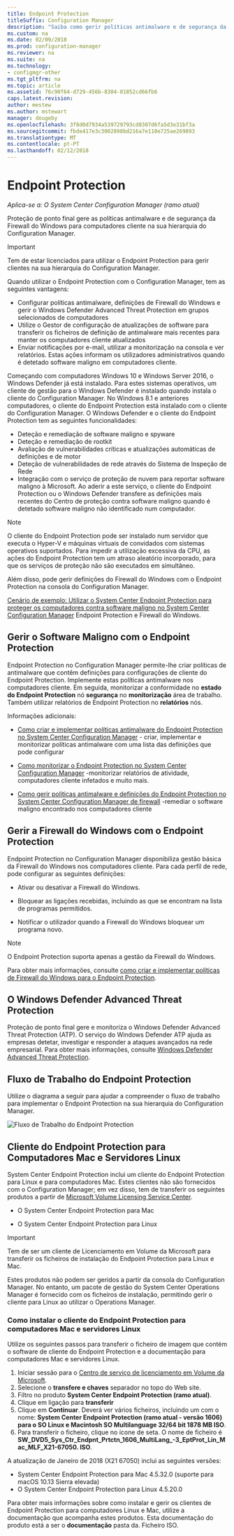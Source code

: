 ```yaml
---
title: Endpoint Protection
titleSuffix: Configuration Manager
description: "Saiba como gerir políticas antimalware e de segurança da Firewall do Windows para computadores cliente na sua hierarquia do Configuration Manager."
ms.custom: na
ms.date: 02/09/2018
ms.prod: configuration-manager
ms.reviewer: na
ms.suite: na
ms.technology:
- configmgr-other
ms.tgt_pltfrm: na
ms.topic: article
ms.assetid: 76c90f64-d729-456b-8304-01852cd66fb6
caps.latest.revision: 
author: mestew
ms.author: mstewart
manager: dougeby
ms.openlocfilehash: 3f8d0d7934a539729793cd0307d6fa5d3e31bf3a
ms.sourcegitcommit: fbde417e3c3002898bd216a7e110e725ae269893
ms.translationtype: MT
ms.contentlocale: pt-PT
ms.lasthandoff: 02/12/2018
---
```

# <a name="endpoint-protection"></a>Endpoint Protection

*Aplica-se a: O System Center Configuration Manager (ramo atual)*

Proteção de ponto final gere as políticas antimalware e de segurança da Firewall do Windows para computadores cliente na sua hierarquia do Configuration Manager.  

> [!IMPORTANT]  
>  Tem de estar licenciados para utilizar o Endpoint Protection para gerir clientes na sua hierarquia do Configuration Manager.  

 Quando utilizar o Endpoint Protection com o Configuration Manager, tem as seguintes vantagens:  

-   Configurar políticas antimalware, definições de Firewall do Windows e gerir o Windows Defender Advanced Threat Protection em grupos selecionados de computadores  
-   Utilize o Gestor de configuração de atualizações de software para transferir os ficheiros de definição de antimalware mais recentes para manter os computadores cliente atualizados  
-   Enviar notificações por e-mail, utilizar a monitorização na consola e ver relatórios. Estas ações informam os utilizadores administrativos quando é detetado software maligno em computadores cliente.  

Começando com computadores Windows 10 e Windows Server 2016, o Windows Defender já está instalado. Para estes sistemas operativos, um cliente de gestão para o Windows Defender é instalado quando instala o cliente do Configuration Manager. No Windows 8.1 e anteriores computadores, o cliente do Endpoint Protection está instalado com o cliente do Configuration Manager. O Windows Defender e o cliente do Endpoint Protection tem as seguintes funcionalidades:  

-   Deteção e remediação de software maligno e spyware  
-   Deteção e remediação de rootkit  
-   Avaliação de vulnerabilidades críticas e atualizações automáticas de definições e de motor  
-   Deteção de vulnerabilidades de rede através do Sistema de Inspeção de Rede  
-   Integração com o serviço de proteção de nuvem para reportar software maligno à Microsoft. Ao aderir a este serviço, o cliente do Endpoint Protection ou o Windows Defender transfere as definições mais recentes do Centro de proteção contra software maligno quando é detetado software maligno não identificado num computador.  

> [!NOTE]  
>  O cliente do Endpoint Protection pode ser instalado num servidor que executa o Hyper-V e máquinas virtuais de convidados com sistemas operativos suportados. Para impedir a utilização excessiva da CPU, as ações do Endpoint Protection tem um atraso aleatório incorporado, para que os serviços de proteção não são executados em simultâneo.  

 Além disso, pode gerir definições do Firewall do Windows com o Endpoint Protection na consola do Configuration Manager.  

 [Cenário de exemplo: Utilizar o System Center Endpoint Protection para proteger os computadores contra software maligno no System Center Configuration Manager](scenarios-endpoint-protection.md) Endpoint Protection e Firewall do Windows.  


## <a name="managing-malware-with-endpoint-protection"></a>Gerir o Software Maligno com o Endpoint Protection  
 Endpoint Protection no Configuration Manager permite-lhe criar políticas de antimalware que contêm definições para configurações de cliente do Endpoint Protection. Implemente estas políticas antimalware nos computadores cliente. Em seguida, monitorizar a conformidade no **estado do Endpoint Protection** nó **segurança** no **monitorização** área de trabalho. Também utilizar relatórios de Endpoint Protection no **relatórios** nós.  

 Informações adicionais:  

-   [Como criar e implementar políticas antimalware do Endpoint Protection no System Center Configuration Manager](endpoint-antimalware-policies.md) - criar, implementar e monitorizar políticas antimalware com uma lista das definições que pode configurar  

-   [Como monitorizar o Endpoint Protection no System Center Configuration Manager](monitor-endpoint-protection.md) -monitorizar relatórios de atividade, computadores cliente infetados e muito mais.  

-   [Como gerir políticas antimalware e definições do Endpoint Protection no System Center Configuration Manager de firewall](endpoint-antimalware-firewall.md) -remediar o software maligno encontrado nos computadores cliente  


## <a name="managing-windows-firewall-with-endpoint-protection"></a>Gerir a Firewall do Windows com o Endpoint Protection  
 Endpoint Protection no Configuration Manager disponibiliza gestão básica da Firewall do Windows nos computadores cliente. Para cada perfil de rede, pode configurar as seguintes definições:  

-   Ativar ou desativar a Firewall do Windows.  

-   Bloquear as ligações recebidas, incluindo as que se encontram na lista de programas permitidos.  

-   Notificar o utilizador quando a Firewall do Windows bloquear um programa novo.  

> [!NOTE]  
>  O Endpoint Protection suporta apenas a gestão da Firewall do Windows.  


 Para obter mais informações, consulte [como criar e implementar políticas de Firewall do Windows para o Endpoint Protection](create-windows-firewall-policies.md).  


## <a name="windows-defender-advanced-threat-protection"></a>O Windows Defender Advanced Threat Protection

Proteção de ponto final gere e monitoriza o Windows Defender Advanced Threat Protection (ATP). O serviço do Windows Defender ATP ajuda as empresas detetar, investigar e responder a ataques avançados na rede empresarial. Para obter mais informações, consulte [Windows Defender Advanced Threat Protection](windows-defender-advanced-threat-protection.md).

## <a name="endpoint-protection-workflow"></a>Fluxo de Trabalho do Endpoint Protection  
 Utilize o diagrama a seguir para ajudar a compreender o fluxo de trabalho para implementar o Endpoint Protection na sua hierarquia do Configuration Manager.  

 ![Fluxo de Trabalho do Endpoint Protection](../media/Endpoint-Protection-Workflow.gif)  

## <a name="endpoint-protection-client-for-mac-computers-and-linux-servers"></a>Cliente do Endpoint Protection para Computadores Mac e Servidores Linux  
 System Center Endpoint Protection inclui um cliente do Endpoint Protection para Linux e para computadores Mac. Estes clientes não são fornecidos com o Configuration Manager; em vez disso, tem de transferir os seguintes produtos a partir de [Microsoft Volume Licensing Service Center](https://www.microsoft.com/licensing/servicecenter/default.aspx).  

-   O System Center Endpoint Protection para Mac  

-   O System Center Endpoint Protection para Linux  


> [!IMPORTANT]  
>  Tem de ser um cliente de Licenciamento em Volume da Microsoft para transferir os ficheiros de instalação do Endpoint Protection para Linux e Mac.  

 Estes produtos não podem ser geridos a partir da consola do Configuration Manager. No entanto, um pacote de gestão do System Center Operations Manager é fornecido com os ficheiros de instalação, permitindo gerir o cliente para Linux ao utilizar o Operations Manager.  

### <a name="how-to-get-the-endpoint-protection-client-for-mac-computers-and-linux-servers"></a>Como instalar o cliente do Endpoint Protection para computadores Mac e servidores Linux

Utilize os seguintes passos para transferir o ficheiro de imagem que contém o software de cliente do Endpoint Protection e a documentação para computadores Mac e servidores Linux.
1. Iniciar sessão para o [Centro de serviço de licenciamento em Volume da Microsoft](https://www.microsoft.com/licensing/servicecenter/default.aspx).
2. Selecione o **transfere e chaves** separador no topo do Web site.
3. Filtro no produto **System Center Endpoint Protection (ramo atual)**.
4. Clique em ligação para **transferir**
5. Clique em **Continuar**. Deverá ver vários ficheiros, incluindo um com o nome: **System Center Endpoint Protection (ramo atual - versão 1606) para o SO Linux e Macintosh SO Multilanguage 32/64 bit 1878 MB ISO**.
6. Para transferir o ficheiro, clique no ícone de seta. O nome de ficheiro é **SW_DVD5_Sys_Ctr_Endpnt_Prtctn_1606_MultiLang_-3_EptProt_Lin_Mac_MLF_X21-67050. ISO**.

A atualização de Janeiro de 2018 (X21 67050) inclui as seguintes versões:

- System Center Endpoint Protection para Mac 4.5.32.0 (suporte para macOS 10.13 Sierra elevada)
- O System Center Endpoint Protection para Linux 4.5.20.0 

 Para obter mais informações sobre como instalar e gerir os clientes de Endpoint Protection para computadores Linux e Mac, utilize a documentação que acompanha estes produtos. Esta documentação do produto está a ser o **documentação** pasta da. Ficheiro ISO.

